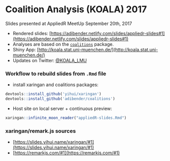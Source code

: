 # Coalition Analysis (KOALA) 2017
Slides presented at AppliedR MeetUp September 20th, 2017

- Rendered slides: [https://adibender.netlify.com/slides/appliedr-slides#1](https://adibender.netlify.com/slides/appliedr-slides#1)
- Analyses are based on the [`coalitions`](https://adibender.github.io/coalitions/) package.
- Shiny App: [http://koala.stat.uni-muenchen.de/](http://koala.stat.uni-muenchen.de/)
- Updates on Twitter: [@KOALA_LMU](https://twitter.com/KOALA_LMU)


### Workflow to rebuild slides from `.Rmd` file

- install xaringan and coalitions packages:
```r
devtools::install_github('yihui/xaringan')
devtools::install_github('adibender/coalitions')
```

- Host site on local server + continuous preview:
```r
xaringan::infinite_moon_reader("appliedR-slides.Rmd")
```


### xaringan/remark.js sources

- [https://slides.yihui.name/xaringan/#1](https://slides.yihui.name/xaringan/#1)
- [https://remarkjs.com/#1](https://remarkjs.com/#1)
